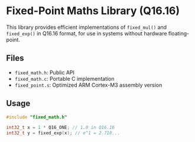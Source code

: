 # Fixed-Point Maths Library (Q16.16)

This library provides efficient implementations of `fixed_mul()` and `fixed_exp()` in Q16.16 format, for use in systems without hardware floating-point.

## Files

- `fixed_math.h`: Public API
- `fixed_math.c`: Portable C implementation
- `fixed_point.s`: Optimized ARM Cortex-M3 assembly version

## Usage

```c
#include "fixed_math.h"

int32_t x = 1 * Q16_ONE; // 1.0 in Q16.16
int32_t y = fixed_exp(x); // e^1 = 2.718...
